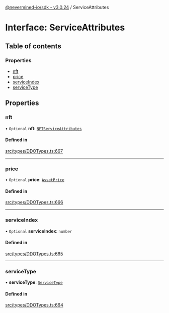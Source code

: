 [@nevermined-io/sdk - v3.0.24](../code-reference.md) / ServiceAttributes

# Interface: ServiceAttributes

## Table of contents

### Properties

- [nft](ServiceAttributes.md#nft)
- [price](ServiceAttributes.md#price)
- [serviceIndex](ServiceAttributes.md#serviceindex)
- [serviceType](ServiceAttributes.md#servicetype)

## Properties

### nft

• `Optional` **nft**: [`NFTServiceAttributes`](../classes/NFTServiceAttributes.md)

#### Defined in

[src/types/DDOTypes.ts:667](https://github.com/nevermined-io/sdk-js/blob/60ae62388d846371ef4803130637a6d86441718c/src/types/DDOTypes.ts#L667)

---

### price

• `Optional` **price**: [`AssetPrice`](../classes/AssetPrice.md)

#### Defined in

[src/types/DDOTypes.ts:666](https://github.com/nevermined-io/sdk-js/blob/60ae62388d846371ef4803130637a6d86441718c/src/types/DDOTypes.ts#L666)

---

### serviceIndex

• `Optional` **serviceIndex**: `number`

#### Defined in

[src/types/DDOTypes.ts:665](https://github.com/nevermined-io/sdk-js/blob/60ae62388d846371ef4803130637a6d86441718c/src/types/DDOTypes.ts#L665)

---

### serviceType

• **serviceType**: [`ServiceType`](../code-reference.md#servicetype)

#### Defined in

[src/types/DDOTypes.ts:664](https://github.com/nevermined-io/sdk-js/blob/60ae62388d846371ef4803130637a6d86441718c/src/types/DDOTypes.ts#L664)
